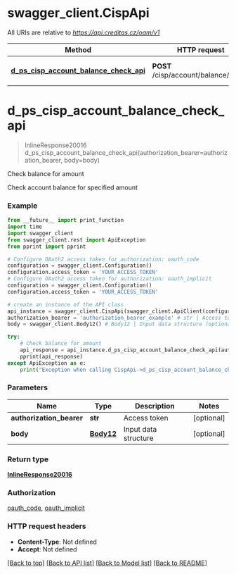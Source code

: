 # swagger_client.CispApi

All URIs are relative to *https://api.creditas.cz/oam/v1*

Method | HTTP request | Description
------------- | ------------- | -------------
[**d_ps_cisp_account_balance_check_api**](CispApi.md#d_ps_cisp_account_balance_check_api) | **POST** /cisp/account/balance/check | Check balance for amount


# **d_ps_cisp_account_balance_check_api**
> InlineResponse20016 d_ps_cisp_account_balance_check_api(authorization_bearer=authorization_bearer, body=body)

Check balance for amount

Check account balance for specified amount

### Example
```python
from __future__ import print_function
import time
import swagger_client
from swagger_client.rest import ApiException
from pprint import pprint

# Configure OAuth2 access token for authorization: oauth_code
configuration = swagger_client.Configuration()
configuration.access_token = 'YOUR_ACCESS_TOKEN'
# Configure OAuth2 access token for authorization: oauth_implicit
configuration = swagger_client.Configuration()
configuration.access_token = 'YOUR_ACCESS_TOKEN'

# create an instance of the API class
api_instance = swagger_client.CispApi(swagger_client.ApiClient(configuration))
authorization_bearer = 'authorization_bearer_example' # str | Access token (optional)
body = swagger_client.Body12() # Body12 | Input data structure (optional)

try:
    # Check balance for amount
    api_response = api_instance.d_ps_cisp_account_balance_check_api(authorization_bearer=authorization_bearer, body=body)
    pprint(api_response)
except ApiException as e:
    print("Exception when calling CispApi->d_ps_cisp_account_balance_check_api: %s\n" % e)
```

### Parameters

Name | Type | Description  | Notes
------------- | ------------- | ------------- | -------------
 **authorization_bearer** | **str**| Access token | [optional] 
 **body** | [**Body12**](Body12.md)| Input data structure | [optional] 

### Return type

[**InlineResponse20016**](InlineResponse20016.md)

### Authorization

[oauth_code](../README.md#oauth_code), [oauth_implicit](../README.md#oauth_implicit)

### HTTP request headers

 - **Content-Type**: Not defined
 - **Accept**: Not defined

[[Back to top]](#) [[Back to API list]](../README.md#documentation-for-api-endpoints) [[Back to Model list]](../README.md#documentation-for-models) [[Back to README]](../README.md)

